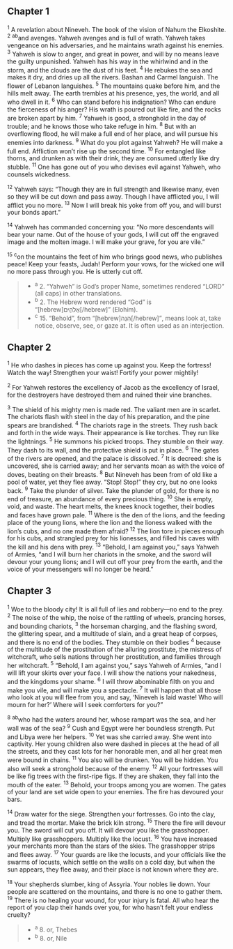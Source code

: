 ## Chapter 1

<sup>1</sup> A revelation about Nineveh. The book of the vision of Nahum the Elkoshite.
<sup>2</sup> <sup>a</sup><sup>b</sup>and avenges. Yahweh avenges and is full of wrath. Yahweh takes vengeance on his adversaries, and he maintains wrath against his enemies.
<sup>3</sup> Yahweh is slow to anger, and great in power, and will by no means leave the guilty unpunished. Yahweh has his way in the whirlwind and in the storm, and the clouds are the dust of his feet.
<sup>4</sup> He rebukes the sea and makes it dry, and dries up all the rivers. Bashan and Carmel languish. The flower of Lebanon languishes.
<sup>5</sup> The mountains quake before him, and the hills melt away. The earth trembles at his presence, yes, the world, and all who dwell in it.
<sup>6</sup> Who can stand before his indignation? Who can endure the fierceness of his anger? His wrath is poured out like fire, and the rocks are broken apart by him.
<sup>7</sup> Yahweh is good, a stronghold in the day of trouble; and he knows those who take refuge in him.
<sup>8</sup> But with an overflowing flood, he will make a full end of her place, and will pursue his enemies into darkness.
<sup>9</sup> What do you plot against Yahweh? He will make a full end. Affliction won’t rise up the second time.
<sup>10</sup> For entangled like thorns, and drunken as with their drink, they are consumed utterly like dry stubble.
<sup>11</sup> One has gone out of you who devises evil against Yahweh, who counsels wickedness.

<sup>12</sup> Yahweh says: “Though they are in full strength and likewise many, even so they will be cut down and pass away. Though I have afflicted you, I will afflict you no more.
<sup>13</sup> Now I will break his yoke from off you, and will burst your bonds apart.”

<sup>14</sup> Yahweh has commanded concerning you: “No more descendants will bear your name. Out of the house of your gods, I will cut off the engraved image and the molten image. I will make your grave, for you are vile.”

<sup>15</sup> <sup>c</sup>on the mountains the feet of him who brings good news, who publishes peace! Keep your feasts, Judah! Perform your vows, for the wicked one will no more pass through you. He is utterly cut off.

> - <sup>a</sup> 2. “Yahweh” is God’s proper Name, sometimes rendered “LORD” (all caps) in other translations.
> - <sup>b</sup> 2. The Hebrew word rendered “God” is “[hebrew]אֱלֹהִ֑ים[/hebrew]” (Elohim).
> - <sup>c</sup> 15. “Behold”, from “[hebrew]הִנֵּה[/hebrew]”, means look at, take notice, observe, see, or gaze at. It is often used as an interjection.

## Chapter 2

<sup>1</sup> He who dashes in pieces has come up against you. Keep the fortress! Watch the way! Strengthen your waist! Fortify your power mightily!

<sup>2</sup> For Yahweh restores the excellency of Jacob as the excellency of Israel, for the destroyers have destroyed them and ruined their vine branches.

<sup>3</sup> The shield of his mighty men is made red. The valiant men are in scarlet. The chariots flash with steel in the day of his preparation, and the pine spears are brandished.
<sup>4</sup> The chariots rage in the streets. They rush back and forth in the wide ways. Their appearance is like torches. They run like the lightnings.
<sup>5</sup> He summons his picked troops. They stumble on their way. They dash to its wall, and the protective shield is put in place.
<sup>6</sup> The gates of the rivers are opened, and the palace is dissolved.
<sup>7</sup> It is decreed: she is uncovered, she is carried away; and her servants moan as with the voice of doves, beating on their breasts.
<sup>8</sup> But Nineveh has been from of old like a pool of water, yet they flee away. “Stop! Stop!” they cry, but no one looks back.
<sup>9</sup> Take the plunder of silver. Take the plunder of gold, for there is no end of treasure, an abundance of every precious thing.
<sup>10</sup> She is empty, void, and waste. The heart melts, the knees knock together, their bodies and faces have grown pale.
<sup>11</sup> Where is the den of the lions, and the feeding place of the young lions, where the lion and the lioness walked with the lion’s cubs, and no one made them afraid?
<sup>12</sup> The lion tore in pieces enough for his cubs, and strangled prey for his lionesses, and filled his caves with the kill and his dens with prey.
<sup>13</sup> “Behold, I am against you,” says Yahweh of Armies, “and I will burn her chariots in the smoke, and the sword will devour your young lions; and I will cut off your prey from the earth, and the voice of your messengers will no longer be heard.”
## Chapter 3

<sup>1</sup> Woe to the bloody city! It is all full of lies and robbery—no end to the prey.
<sup>2</sup> The noise of the whip, the noise of the rattling of wheels, prancing horses, and bounding chariots,
<sup>3</sup> the horseman charging, and the flashing sword, the glittering spear, and a multitude of slain, and a great heap of corpses, and there is no end of the bodies. They stumble on their bodies
<sup>4</sup> because of the multitude of the prostitution of the alluring prostitute, the mistress of witchcraft, who sells nations through her prostitution, and families through her witchcraft.
<sup>5</sup> “Behold, I am against you,” says Yahweh of Armies, “and I will lift your skirts over your face. I will show the nations your nakedness, and the kingdoms your shame.
<sup>6</sup> I will throw abominable filth on you and make you vile, and will make you a spectacle.
<sup>7</sup> It will happen that all those who look at you will flee from you, and say, ‘Nineveh is laid waste! Who will mourn for her?’ Where will I seek comforters for you?”

<sup>8</sup> <sup>a</sup><sup>b</sup>who had the waters around her, whose rampart was the sea, and her wall was of the sea?
<sup>9</sup> Cush and Egypt were her boundless strength. Put and Libya were her helpers.
<sup>10</sup> Yet was she carried away. She went into captivity. Her young children also were dashed in pieces at the head of all the streets, and they cast lots for her honorable men, and all her great men were bound in chains.
<sup>11</sup> You also will be drunken. You will be hidden. You also will seek a stronghold because of the enemy.
<sup>12</sup> All your fortresses will be like fig trees with the first-ripe figs. If they are shaken, they fall into the mouth of the eater.
<sup>13</sup> Behold, your troops among you are women. The gates of your land are set wide open to your enemies. The fire has devoured your bars.

<sup>14</sup> Draw water for the siege. Strengthen your fortresses. Go into the clay, and tread the mortar. Make the brick kiln strong.
<sup>15</sup> There the fire will devour you. The sword will cut you off. It will devour you like the grasshopper. Multiply like grasshoppers. Multiply like the locust.
<sup>16</sup> You have increased your merchants more than the stars of the skies. The grasshopper strips and flees away.
<sup>17</sup> Your guards are like the locusts, and your officials like the swarms of locusts, which settle on the walls on a cold day, but when the sun appears, they flee away, and their place is not known where they are.

<sup>18</sup> Your shepherds slumber, king of Assyria. Your nobles lie down. Your people are scattered on the mountains, and there is no one to gather them.
<sup>19</sup> There is no healing your wound, for your injury is fatal. All who hear the report of you clap their hands over you, for who hasn’t felt your endless cruelty?

> - <sup>a</sup> 8. or, Thebes
> - <sup>b</sup> 8. or, Nile
